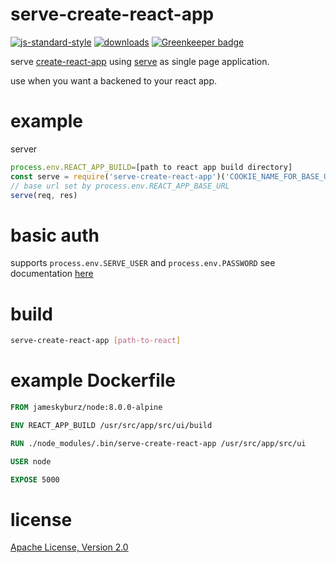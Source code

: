 # serve-create-react-app

[![js-standard-style](https://img.shields.io/badge/code_style-standard-brightgreen.svg)](https://github.com/feross/standard)
[![downloads](https://img.shields.io/npm/dm/serve-create-react-app.svg)](https://npmjs.org/package/serve-create-react-app)
[![Greenkeeper badge](https://badges.greenkeeper.io/JamesKyburz/serve-create-react-app.svg)](https://greenkeeper.io/)

serve [create-react-app](https://github.com/facebookincubator/create-react-app) using [serve](https://github.com/zeit/serve) as single page application.

use when you want a backened to your react app.

# example

server

```javascript
process.env.REACT_APP_BUILD=[path to react app build directory]
const serve = require('serve-create-react-app')('COOKIE_NAME_FOR_BASE_URL')
// base url set by process.env.REACT_APP_BASE_URL
serve(req, res)
```

# basic auth
supports `process.env.SERVE_USER` and `process.env.PASSWORD` see documentation [here](https://github.com/zeit/serve#authentication)

# build
```sh
serve-create-react-app [path-to-react]
```

# example Dockerfile
```dockerfile
FROM jameskyburz/node:8.0.0-alpine

ENV REACT_APP_BUILD /usr/src/app/src/ui/build

RUN ./node_modules/.bin/serve-create-react-app /usr/src/app/src/ui

USER node

EXPOSE 5000
```

# license

[Apache License, Version 2.0](LICENSE)
